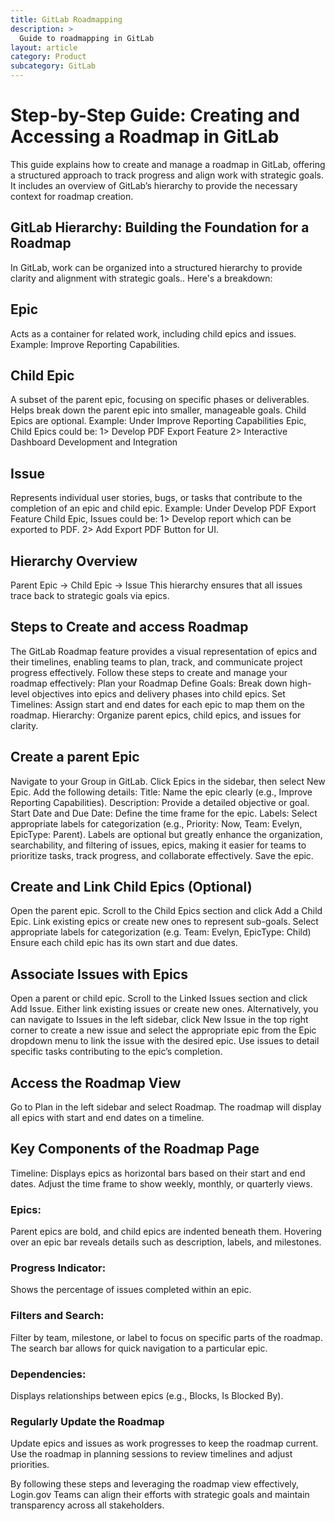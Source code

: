 ```yaml
---
title: GitLab Roadmapping
description: >
  Guide to roadmapping in GitLab
layout: article
category: Product
subcategory: GitLab
---
```


# Step-by-Step Guide: Creating and Accessing a Roadmap in GitLab
This guide explains how to create and manage a roadmap in GitLab, offering a structured approach to track progress and align work with strategic goals. It includes an overview of GitLab’s hierarchy to provide the necessary context for roadmap creation.
## GitLab Hierarchy: Building the Foundation for a Roadmap
In GitLab, work can be organized into a structured hierarchy to provide clarity and alignment with strategic goals.. Here's a breakdown:
## Epic
Acts as a container for related work, including child epics and issues.
Example: Improve Reporting Capabilities.

## Child Epic
A subset of the parent epic, focusing on specific phases or deliverables.
Helps break down the parent epic into smaller, manageable goals. Child Epics are optional.
Example: Under Improve Reporting Capabilities Epic, Child Epics could be: 1> Develop PDF Export Feature 2> Interactive Dashboard Development and Integration

## Issue
Represents individual user stories, bugs, or  tasks that contribute to the completion of an epic and child epic.
Example: Under Develop PDF Export Feature Child Epic, Issues could be: 1> Develop report which can be exported to PDF. 2>  Add Export PDF Button for UI.

## Hierarchy Overview
Parent Epic → Child Epic → Issue
This hierarchy ensures that all issues trace back to strategic goals via epics.

## Steps to Create and access Roadmap
The GitLab Roadmap feature provides a visual representation of epics and their timelines, enabling teams to plan, track, and communicate project progress effectively. Follow these steps to create and manage your roadmap effectively:
Plan your Roadmap
Define Goals: Break down high-level objectives into epics and delivery phases into child epics.
Set Timelines: Assign start and end dates for each epic to map them on the roadmap.
Hierarchy: Organize parent epics, child epics, and issues for clarity.


## Create a parent Epic
Navigate to your Group in GitLab.
Click Epics in the sidebar, then select New Epic.
Add the following details:
Title: Name the epic clearly (e.g., Improve Reporting Capabilities).
Description: Provide a detailed objective or goal.
Start Date and Due Date: Define the time frame for the epic.
Labels: Select appropriate labels for categorization (e.g., Priority: Now, Team: Evelyn, EpicType: Parent). Labels are optional but greatly enhance the organization, searchability, and filtering of issues, epics, making it easier for teams to prioritize tasks, track progress, and collaborate effectively.
Save the epic.

## Create and Link Child Epics (Optional)
Open the parent epic.
Scroll to the Child Epics section and click Add a Child Epic.
Link existing epics or create new ones to represent sub-goals.
Select appropriate labels for categorization (e.g. Team: Evelyn, EpicType: Child)
Ensure each child epic has its own start and due dates.

## Associate Issues with Epics
Open a parent or child epic.
Scroll to the Linked Issues section and click Add Issue. Either link existing issues or create new ones.
Alternatively, you can navigate to Issues in the left sidebar, click New Issue in the top right corner to create a new issue and select the appropriate epic from the Epic dropdown menu to link the issue with the desired epic.
Use issues to detail specific tasks contributing to the epic’s completion.

## Access the Roadmap View
Go to Plan in the left sidebar and select Roadmap.
The roadmap will display all epics with start and end dates on a timeline.

## Key Components of the Roadmap Page
Timeline:
Displays epics as horizontal bars based on their start and end dates.
Adjust the time frame to show weekly, monthly, or quarterly views.

### Epics:
Parent epics are bold, and child epics are indented beneath them.
Hovering over an epic bar reveals details such as description, labels, and milestones.

### Progress Indicator:
Shows the percentage of issues completed within an epic.

### Filters and Search:
Filter by team, milestone, or label to focus on specific parts of the roadmap.
The search bar allows for quick navigation to a particular epic.

### Dependencies:
Displays relationships between epics (e.g., Blocks, Is Blocked By).

### Regularly Update the Roadmap
Update epics and issues as work progresses to keep the roadmap current.
Use the roadmap in planning sessions to review timelines and adjust priorities.

By following these steps and leveraging the roadmap view effectively, Login.gov Teams can align their efforts with strategic goals and maintain transparency across all stakeholders.
